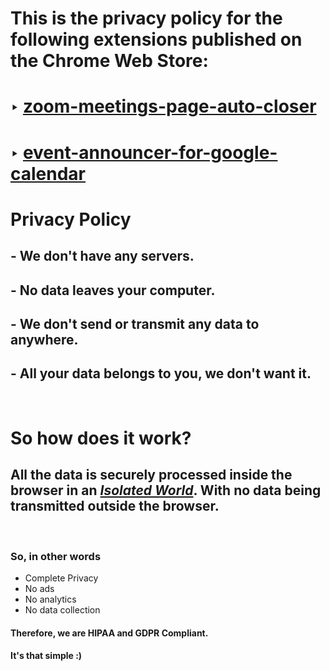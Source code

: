 # This is the privacy policy for the following extensions published on the Chrome Web Store:

# ‣ [zoom-meetings-page-auto-closer](https://chrome.google.com/webstore/detail/zoom-meetings-page-auto-c/edflihlonecjkejpbajecilgmopegldj)
# ‣ [event-announcer-for-google-calendar](https://chrome.google.com/webstore/detail/event-announcer-for-googl/omnfbocfmnnccndhmapalklmbejkgaoj)

# Privacy Policy

## - __We don't have any servers.__
## - __No data leaves your computer.__
## - __We don't send or transmit any data to anywhere.__
## - __All your data belongs to you, we don't want it.__
<br>

# So how does it work?
## All the data is securely processed inside the browser in an _[Isolated World](https://developer.chrome.com/extensions/content_scripts#isolated_world)_. With no data being transmitted outside the browser.

<br>

### So, in other words
- Complete Privacy
- No ads
- No analytics
- No data collection

#### Therefore, we are HIPAA and GDPR Compliant.

#### It's that simple :)


